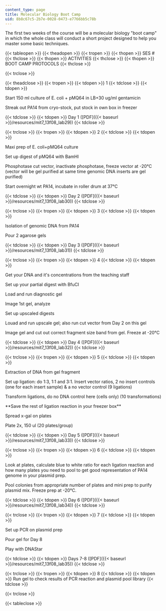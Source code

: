 ```yaml
---
content_type: page
title: Molecular Biology Boot Camp
uid: 8b8c67c5-2b7e-0028-0473-e7766bb5c78b
---
```


The first two weeks of the course will be a molecular biology "boot camp" in which the whole class will conduct a short project designed to help you master some basic techniques.

{{< tableopen >}}
{{< theadopen >}}
{{< tropen >}}
{{< thopen >}}
SES #
{{< thclose >}}
{{< thopen >}}
ACTIVITIES
{{< thclose >}}
{{< thopen >}}
BOOT CAMP PROTOCOLS
{{< thclose >}}

{{< trclose >}}

{{< theadclose >}}
{{< tropen >}}
{{< tdopen >}}
1
{{< tdclose >}}
{{< tdopen >}}


Start 150 ml culture of E. coli + pMQ64 in LB+30 ug/ml gentamicin

Streak out PA14 from cryo-stock, put stock in own box in freezer


{{< tdclose >}}
{{< tdopen >}}
Day 1 ([PDF]({{< baseurl >}}/resources/mit7_13f08_lab29))
{{< tdclose >}}

{{< trclose >}}
{{< tropen >}}
{{< tdopen >}}
2
{{< tdclose >}}
{{< tdopen >}}


Maxi prep of E. coli+pMQ64 culture

Set up digest of pMQ64 with BamHI

Phosphotase cut vector, inactivate phosphotase, freeze vector at -20°C (vector will be gel purified at same time genomic DNA inserts are gel purified)

Start overnight wt PA14, incubate in roller drum at 37°C


{{< tdclose >}}
{{< tdopen >}}
Day 2 ([PDF]({{< baseurl >}}/resources/mit7_13f08_lab30))
{{< tdclose >}}

{{< trclose >}}
{{< tropen >}}
{{< tdopen >}}
3
{{< tdclose >}}
{{< tdopen >}}


Isolation of genomic DNA from PA14

Pour 2 agarose gels


{{< tdclose >}}
{{< tdopen >}}
Day 3 ([PDF]({{< baseurl >}}/resources/mit7_13f08_lab31))
{{< tdclose >}}

{{< trclose >}}
{{< tropen >}}
{{< tdopen >}}
4
{{< tdclose >}}
{{< tdopen >}}


Get your DNA and it's concentrations from the teaching staff

Set up your partial digest with BfuCI

Load and run diagnostic gel

Image 1st gel, analyze

Set up upscaled digests

Louad and run upscale gel; also run cut vector from Day 2 on this gel

Image gel and cut out correct fragment size band from gel. Freeze at -20°C


{{< tdclose >}}
{{< tdopen >}}
Day 4 ([PDF]({{< baseurl >}}/resources/mit7_13f08_lab32))
{{< tdclose >}}

{{< trclose >}}
{{< tropen >}}
{{< tdopen >}}
5
{{< tdclose >}}
{{< tdopen >}}


Extraction of DNA from gel fragment

Set up ligation: do 1:3, 1:1 and 3:1. Insert vector ratios, 2 no insert controls (one for each insert sample) & a no vector control (9 ligations)

Transform ligations, do no DNA control here (cells only) (10 transformations)

\*\*Save the rest of ligation reaction in your freezer box\*\*

Spread x-gal on plates

Plate 2x, 150 ul (20 plates/group)


{{< tdclose >}}
{{< tdopen >}}
Day 5 ([PDF]({{< baseurl >}}/resources/mit7_13f08_lab33))
{{< tdclose >}}

{{< trclose >}}
{{< tropen >}}
{{< tdopen >}}
6
{{< tdclose >}}
{{< tdopen >}}


Look at plates, calculate blue to white ratio for each ligation reaction and how many plates you need to pool to get good representation of PA14 genome in your plasmid prep.

Pool colonies from appropriate number of plates and mini prep to purify plasmid mix. Freeze prep at -20°C.


{{< tdclose >}}
{{< tdopen >}}
Day 6 ([PDF]({{< baseurl >}}/resources/mit7_13f08_lab34))
{{< tdclose >}}

{{< trclose >}}
{{< tropen >}}
{{< tdopen >}}
7
{{< tdclose >}}
{{< tdopen >}}


Set up PCR on plasmid prep

Pour gel for Day 8

Play with DNAStar


{{< tdclose >}}
{{< tdopen >}}
Days 7-8 ([PDF]({{< baseurl >}}/resources/mit7_13f08_lab35))
{{< tdclose >}}

{{< trclose >}}
{{< tropen >}}
{{< tdopen >}}
8
{{< tdclose >}}
{{< tdopen >}}
Run gel to check results of PCR reaction and plasmid pool library
{{< tdclose >}}

{{< trclose >}}

{{< tableclose >}}